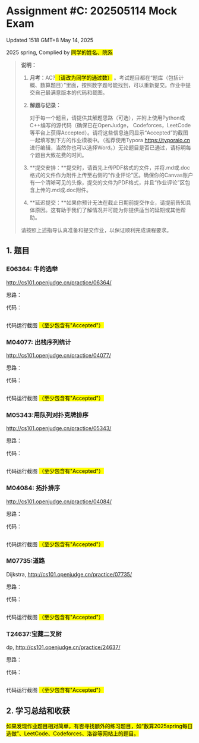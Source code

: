 # Assignment #C: 202505114 Mock Exam

Updated 1518 GMT+8 May 14, 2025

2025 spring, Complied by <mark>同学的姓名、院系</mark>



> **说明：**
>
> 1. **⽉考**：AC?<mark>（请改为同学的通过数）</mark> 。考试题⽬都在“题库（包括计概、数算题目）”⾥⾯，按照数字题号能找到，可以重新提交。作业中提交⾃⼰最满意版本的代码和截图。
>
> 2. **解题与记录：**
>
>    对于每一个题目，请提供其解题思路（可选），并附上使用Python或C++编写的源代码（确保已在OpenJudge， Codeforces，LeetCode等平台上获得Accepted）。请将这些信息连同显示“Accepted”的截图一起填写到下方的作业模板中。（推荐使用Typora https://typoraio.cn 进行编辑，当然你也可以选择Word。）无论题目是否已通过，请标明每个题目大致花费的时间。
>
> 3. **提交安排：**提交时，请首先上传PDF格式的文件，并将.md或.doc格式的文件作为附件上传至右侧的“作业评论”区。确保你的Canvas账户有一个清晰可见的头像，提交的文件为PDF格式，并且“作业评论”区包含上传的.md或.doc附件。
>
> 4. **延迟提交：**如果你预计无法在截止日期前提交作业，请提前告知具体原因。这有助于我们了解情况并可能为你提供适当的延期或其他帮助。 
>
> 请按照上述指导认真准备和提交作业，以保证顺利完成课程要求。



## 1. 题目

### E06364: 牛的选举

http://cs101.openjudge.cn/practice/06364/

思路：



代码：

```python

```



代码运行截图 <mark>（至少包含有"Accepted"）</mark>





### M04077: 出栈序列统计

http://cs101.openjudge.cn/practice/04077/

思路：



代码：

```python

```



代码运行截图 <mark>（至少包含有"Accepted"）</mark>





### M05343:用队列对扑克牌排序

http://cs101.openjudge.cn/practice/05343/

思路：



代码：

```python

```



代码运行截图 <mark>（至少包含有"Accepted"）</mark>





### M04084: 拓扑排序

http://cs101.openjudge.cn/practice/04084/

思路：



代码：

```python

```



代码运行截图 <mark>（至少包含有"Accepted"）</mark>





### M07735:道路

Dijkstra, http://cs101.openjudge.cn/practice/07735/

思路：



代码：

```python

```



代码运行截图 <mark>（至少包含有"Accepted"）</mark>





### T24637:宝藏二叉树

dp, http://cs101.openjudge.cn/practice/24637/

思路：



代码：

```python

```



代码运行截图 <mark>（至少包含有"Accepted"）</mark>





## 2. 学习总结和收获

<mark>如果发现作业题目相对简单，有否寻找额外的练习题目，如“数算2025spring每日选做”、LeetCode、Codeforces、洛谷等网站上的题目。</mark>











